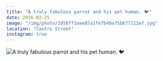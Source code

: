 ```yaml
---
title: "A truly fabulous parrot and his pet human. 🐦"
date: 2016-02-25
image: "/img/photo/1856ff1eae87a1fe7b49a75b677112ef.jpg"
location: "Castro Street"
instagram: true
---
```


![A truly fabulous parrot and his pet human. 🐦](/img/photo/1856ff1eae87a1fe7b49a75b677112ef.jpg)
